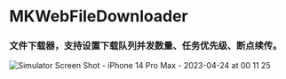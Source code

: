# MKWebFileDownloader

### 文件下载器，支持设置下载队列并发数量、任务优先级、断点续传。

![Simulator Screen Shot - iPhone 14 Pro Max - 2023-04-24 at 00 11 25](https://user-images.githubusercontent.com/13111933/233851292-25e17bd0-11a6-4b2c-b1a2-16a7ad6d9149.png)
